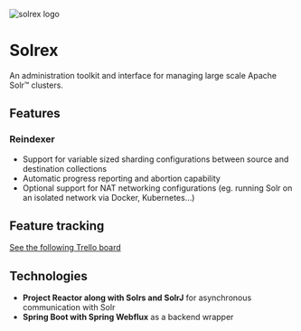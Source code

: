 ![solrex logo](https://i.ibb.co/L8fDFsW/final-Solr-1-cropped.png)

# Solrex
An administration toolkit and interface for managing large scale Apache Solr™ clusters. 

## Features
### Reindexer
- Support for variable sized sharding configurations between source and destination collections
- Automatic progress reporting and abortion capability
- Optional support for NAT networking configurations (eg. running Solr on an isolated network via Docker, Kubernetes...)
## Feature tracking
[See the following Trello board](https://trello.com/b/FrMiMvTp/solrex)

## Technologies
- **Project Reactor along with Solrs and SolrJ** for asynchronous communication with Solr
- **Spring Boot with Spring Webflux** as a backend wrapper
